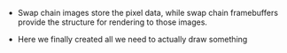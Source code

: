 - Swap chain images store the pixel data, 
    while swap chain framebuffers provide the structure for rendering to those images.

- Here we finally created all we need to actually draw something